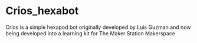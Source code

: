 # Crios_hexabot
Crios is a simple hexapod bot originally developed by Luis Guzman and now being developed into a learning kit for The Maker Station Makerspace
